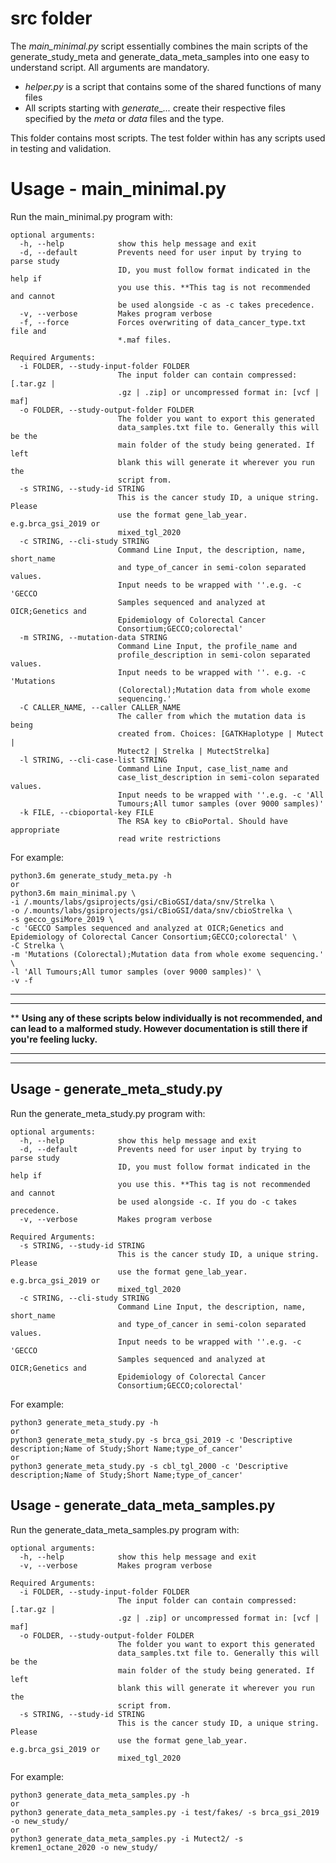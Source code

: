 # src folder
The _main_minimal.py_ script essentially combines the main scripts of the generate_study_meta and generate_data_meta_samples into one easy to understand script. All arguments are mandatory.

* _helper.py_ is a script that contains some of the shared functions of many files
* All scripts starting with _generate\_..._ create their respective files specified by the _meta_ or _data_ files and the type.


This folder contains most scripts. 
The test folder within has any scripts used in testing and validation.

# Usage - main_minimal.py
Run the main_minimal.py program with:

```
optional arguments:
  -h, --help            show this help message and exit
  -d, --default         Prevents need for user input by trying to parse study
                        ID, you must follow format indicated in the help if
                        you use this. **This tag is not recommended and cannot
                        be used alongside -c as -c takes precedence.
  -v, --verbose         Makes program verbose
  -f, --force           Forces overwriting of data_cancer_type.txt file and
                        *.maf files.

Required Arguments:
  -i FOLDER, --study-input-folder FOLDER
                        The input folder can contain compressed: [.tar.gz |
                        .gz | .zip] or uncompressed format in: [vcf | maf]
  -o FOLDER, --study-output-folder FOLDER
                        The folder you want to export this generated
                        data_samples.txt file to. Generally this will be the
                        main folder of the study being generated. If left
                        blank this will generate it wherever you run the
                        script from.
  -s STRING, --study-id STRING
                        This is the cancer study ID, a unique string. Please
                        use the format gene_lab_year. e.g.brca_gsi_2019 or
                        mixed_tgl_2020
  -c STRING, --cli-study STRING
                        Command Line Input, the description, name, short_name
                        and type_of_cancer in semi-colon separated values.
                        Input needs to be wrapped with ''.e.g. -c 'GECCO
                        Samples sequenced and analyzed at OICR;Genetics and
                        Epidemiology of Colorectal Cancer
                        Consortium;GECCO;colorectal'
  -m STRING, --mutation-data STRING
                        Command Line Input, the profile_name and
                        profile_description in semi-colon separated values.
                        Input needs to be wrapped with ''. e.g. -c 'Mutations
                        (Colorectal);Mutation data from whole exome
                        sequencing.'
  -C CALLER_NAME, --caller CALLER_NAME
                        The caller from which the mutation data is being
                        created from. Choices: [GATKHaplotype | Mutect |
                        Mutect2 | Strelka | MutectStrelka]
  -l STRING, --cli-case-list STRING
                        Command Line Input, case_list_name and
                        case_list_description in semi-colon separated values.
                        Input needs to be wrapped with ''.e.g. -c 'All
                        Tumours;All tumor samples (over 9000 samples)'
  -k FILE, --cbioportal-key FILE
                        The RSA key to cBioPortal. Should have appropriate
                        read write restrictions
```

For example:

```
python3.6m generate_study_meta.py -h
or
python3.6m main_minimal.py \
-i /.mounts/labs/gsiprojects/gsi/cBioGSI/data/snv/Strelka \
-o /.mounts/labs/gsiprojects/gsi/cBioGSI/data/snv/cbioStrelka \
-s gecco_gsiMore_2019 \
-c 'GECCO Samples sequenced and analyzed at OICR;Genetics and Epidemiology of Colorectal Cancer Consortium;GECCO;colorectal' \
-C Strelka \
-m 'Mutations (Colorectal);Mutation data from whole exome sequencing.' \
-l 'All Tumours;All tumor samples (over 9000 samples)' \
-v -f
```
___
___

\*\*
**Using any of these scripts below individually is not recommended, and can lead to a malformed study. However documentation is still there if you're feeling lucky.**
___
___
## Usage - generate_meta_study.py
Run the generate_meta_study.py program with:

```
optional arguments:
  -h, --help            show this help message and exit
  -d, --default         Prevents need for user input by trying to parse study
                        ID, you must follow format indicated in the help if
                        you use this. **This tag is not recommended and cannot
                        be used alongside -c. If you do -c takes precedence.
  -v, --verbose         Makes program verbose

Required Arguments:
  -s STRING, --study-id STRING
                        This is the cancer study ID, a unique string. Please
                        use the format gene_lab_year. e.g.brca_gsi_2019 or
                        mixed_tgl_2020
  -c STRING, --cli-study STRING
                        Command Line Input, the description, name, short_name
                        and type_of_cancer in semi-colon separated values.
                        Input needs to be wrapped with ''.e.g. -c 'GECCO
                        Samples sequenced and analyzed at OICR;Genetics and
                        Epidemiology of Colorectal Cancer
                        Consortium;GECCO;colorectal'
```

For example:

```
python3 generate_meta_study.py -h
or
python3 generate_meta_study.py -s brca_gsi_2019 -c 'Descriptive description;Name of Study;Short Name;type_of_cancer'
or
python3 generate_meta_study.py -s cbl_tgl_2000 -c 'Descriptive description;Name of Study;Short Name;type_of_cancer'
```
## Usage - generate_data_meta_samples.py
Run the generate_data_meta_samples.py program with:

```
optional arguments:
  -h, --help            show this help message and exit
  -v, --verbose         Makes program verbose

Required Arguments:
  -i FOLDER, --study-input-folder FOLDER
                        The input folder can contain compressed: [.tar.gz |
                        .gz | .zip] or uncompressed format in: [vcf | maf]
  -o FOLDER, --study-output-folder FOLDER
                        The folder you want to export this generated
                        data_samples.txt file to. Generally this will be the
                        main folder of the study being generated. If left
                        blank this will generate it wherever you run the
                        script from.
  -s STRING, --study-id STRING
                        This is the cancer study ID, a unique string. Please
                        use the format gene_lab_year. e.g.brca_gsi_2019 or
                        mixed_tgl_2020
```

For example:

```
python3 generate_data_meta_samples.py -h
or
python3 generate_data_meta_samples.py -i test/fakes/ -s brca_gsi_2019 -o new_study/
or
python3 generate_data_meta_samples.py -i Mutect2/ -s kremen1_octane_2020 -o new_study/ 
```